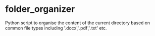 # folder_organizer
Python script to organise the content of the current directory based on common file types including '.docx','.pdf','.txt' etc.
